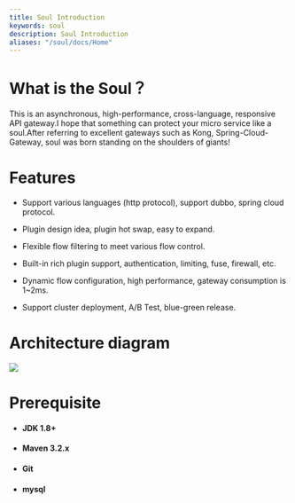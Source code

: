 ```yaml
---
title: Soul Introduction
keywords: soul
description: Soul Introduction
aliases: "/soul/docs/Home"
---
```


# What is the Soul？
This is an asynchronous, high-performance, cross-language, responsive API gateway.I hope that something can protect your micro service like a soul.After referring to excellent gateways such as Kong, Spring-Cloud-Gateway, soul was born standing on the shoulders of giants!

 
 # Features

   * Support various languages (http protocol), support dubbo, spring cloud protocol.
   
   * Plugin design idea, plugin hot swap, easy to expand.
   
   * Flexible flow filtering to meet various flow control.
   
   * Built-in rich plugin support, authentication, limiting, fuse, firewall, etc.
   
   * Dynamic flow configuration, high performance, gateway consumption is 1~2ms.
   
   * Support cluster deployment, A/B Test, blue-green release.
   
   
 # Architecture diagram
 
  ![](https://yu199195.github.io/images/soul/soul-framework.png)
 
# Prerequisite

  *   #### JDK 1.8+

  *   #### Maven 3.2.x

  *   #### Git
  
  *   #### mysql